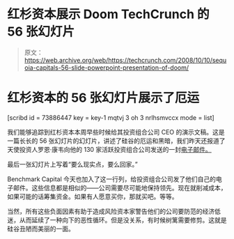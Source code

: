 # 红杉资本展示 Doom TechCrunch 的 56 张幻灯片

> 原文：<https://web.archive.org/web/https://techcrunch.com/2008/10/10/sequoia-capitals-56-slide-powerpoint-presentation-of-doom/>

# 红杉资本的 56 张幻灯片展示了厄运

[scribd id = 73886447 key = key-1 mqtvj 3 oh 3 nrlhsmvccx mode = list]

我们能够追踪到红杉资本本周早些时候给其投资组合公司 CEO 的演示文稿。这是一篇长长的 56 张幻灯片的幻灯片，讲述了硅谷的厄运和黑暗，我们昨天还报道了天使投资人罗恩·康韦向他的 130 家活跃投资组合公司发送的一封[电子邮件。](https://web.archive.org/web/20221208234850/http://www.beta.techcrunch.com/2008/10/08/angel-investor-ron-conway-adresses-his-portfolio-companies-over-financial-meltdown/)

最后一张幻灯片上写着“要么现实点，要么回家。”

Benchmark Capital 今天也加入了这一行列，给投资组合公司发了他们自己的电子邮件。这些信息都是相似的——公司需要尽可能地保持领先。现在就削减成本，如果可能的话筹集资金。如果有人愿意买你，那就买吧。等等。

当然，所有这些负面因素有助于造成风险资本家警告他们的公司要防范的经济低迷，从而延续了一种向下的恶性循环。但是没关系，有时候树篱需要修剪。这就是硅谷丑陋而美丽的一面。